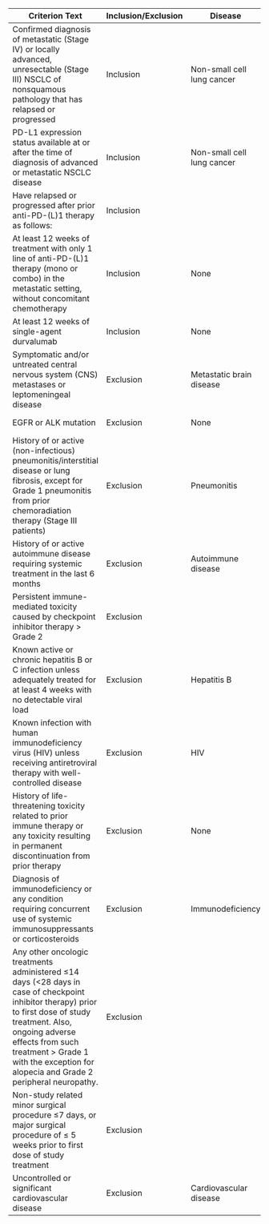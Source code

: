 | Criterion Text | Inclusion/Exclusion | Disease | Biomarker | Prior Therapy | Criterion Rule |
| --- | --- | --- | --- | --- | --- |
| Confirmed diagnosis of metastatic (Stage IV) or locally advanced, unresectable (Stage III) NSCLC of nonsquamous pathology that has relapsed or progressed | Inclusion | Non-small cell lung cancer | - | - | (Disease = "Non-small cell lung cancer" AND (Stage = "Stage IV" OR Stage = "Stage III" AND unresectable = true)) |
| PD-L1 expression status available at or after the time of diagnosis of advanced or metastatic NSCLC disease | Inclusion | Non-small cell lung cancer | PD-L1 | - | PD-L1 expression status available at or after diagnosis of advanced or metastatic NSCLC |
|  Have relapsed or progressed after prior anti-PD-(L)1 therapy as follows: | Inclusion |  |  | Anti-PD-(L)1 therapy | Has relapsed or progressed after prior anti-PD-(L)1 therapy |
| At least 12 weeks of treatment with only 1 line of anti-PD-(L)1 therapy (mono or combo) in the metastatic setting, without concomitant chemotherapy | Inclusion | None | None | Prior Therapy: Anti-PD-(L)1 therapy (mono or combo) | (Prior Therapy = "Anti-PD-(L)1 therapy (mono or combo)") |
| At least 12 weeks of single-agent durvalumab | Inclusion | None | None | Durvalumab | Durvalumab_single_agent_12_weeks |
| Symptomatic and/or untreated central nervous system (CNS) metastases or leptomeningeal disease | Exclusion | Metastatic brain disease | - | - | NOT (Disease("Metastatic brain disease") AND (Symptomatic OR Untreated)) |
| EGFR or ALK mutation | Exclusion | None | EGFR, ALK | None | !(EGFR or ALK mutation) |
| History of or active (non-infectious) pneumonitis/interstitial disease or lung fibrosis, except for Grade 1 pneumonitis from prior chemoradiation therapy (Stage III patients) | Exclusion | Pneumonitis | - | Chemoradiation therapy | - |
| History of or active autoimmune disease requiring systemic treatment in the last 6 months | Exclusion | Autoimmune disease |  |  | HasHistoryOfOrActiveAutoimmuneDisease(systemic, 6 months) |
| Persistent immune-mediated toxicity caused by checkpoint inhibitor therapy > Grade 2 | Exclusion |  |  | Checkpoint inhibitor therapy | HasPersistentImmuneMediatedToxicity(checkpoint inhibitor, > Grade 2) |
| Known active or chronic hepatitis B or C infection unless adequately treated for at least 4 weeks with no detectable viral load | Exclusion | Hepatitis B | - | - | !viral_load_detectable(hepatitis_B_or_C) |
| Known infection with human immunodeficiency virus (HIV) unless receiving antiretroviral therapy with well-controlled disease | Exclusion | HIV | - | Antiretroviral therapy | !well_controlled_disease(HIV) |
| History of life-threatening toxicity related to prior immune therapy or any toxicity resulting in permanent discontinuation from prior therapy | Exclusion | None | None | Immune therapy | Criterion Rule: NOT (Immune Therapy = None) |
| Diagnosis of immunodeficiency or any condition requiring concurrent use of systemic immunosuppressants or corticosteroids | Exclusion | Immunodeficiency |  |  | Not Immunodeficiency and not requiring concurrent use of systemic immunosuppressants or corticosteroids |
| Any other oncologic treatments administered ≤14 days (<28 days in case of checkpoint inhibitor therapy) prior to first dose of study treatment. Also, ongoing adverse effects from such treatment > Grade 1 with the exception for alopecia and Grade 2 peripheral neuropathy. | Exclusion |  |  | Chemotherapy, Targeted Therapy, Immunotherapy | Criterion Rule: (DaysSinceLastTreatment > 14) && (GradeOfAdverseEffect > 1) && (TreatmentType != "Checkpoint Inhibitor") |
| Non-study related minor surgical procedure ≤7 days, or major surgical procedure of ≤ 5 weeks prior to first dose of study treatment | Exclusion |  |  | Surgery within 7 days or 5 weeks | ¬ (Surgery ≤ 7 days ∧ Surgery ≤ 5 weeks) |
| Uncontrolled or significant cardiovascular disease | Exclusion | Cardiovascular disease |  |  | "Uncontrolled or significant cardiovascular disease" = false |
